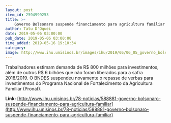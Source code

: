 ```yaml
---
layout: post
item_id: 2594999253
title: >-
    Governo Bolsonaro suspende financiamento para agricultura familiar
author: Tatu D'Oquei
date: 2019-05-06 03:00:00
pub_date: 2019-05-06 03:00:00
time_added: 2019-05-16 19:10:34
category: 
image: http://www.ihu.unisinos.br/images/ihu/2019/05/06_05_governo_bolsonaro_suspende_financiamento_para_agricultura_familiar_foto_flickr_palacioa_do_planalto.jpg
---
```


Trabalhadores estimam demanda de R$ 800 milhões para investimentos, além de outros R$ 6 bilhões que não foram liberados para a safra 2018/2019. O BNDES suspendeu novamente o repasse de verbas para investimentos do Programa Nacional de Fortalecimento da Agricultura Familiar (Pronaf).

**Link:** [http://www.ihu.unisinos.br/78-noticias/588881-governo-bolsonaro-suspende-financiamento-para-agricultura-familiar](http://www.ihu.unisinos.br/78-noticias/588881-governo-bolsonaro-suspende-financiamento-para-agricultura-familiar)

